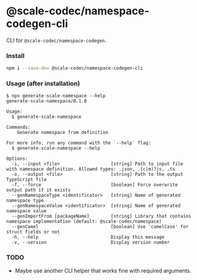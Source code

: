 # @scale-codec/namespace-codegen-cli

CLI for `@scale-codec/namespace-codegen`.

### Install

```sh
npm i --save-dev @scale-codec/namespace-codegen-cli
```

### Usage (after installation)

```
$ npx generate-scale-namespace --help
generate-scale-namespace/0.1.0

Usage:
  $ generate-scale-namespace

Commands:
    Generate namespace from definition

For more info, run any command with the `--help` flag:
  $ generate-scale-namespace --help

Options:
  -i, --input <file>                   [string] Path to input file with namespace definition. Allowed types: .json, .(c|m)?js, .ts
  -o, --output <file>                  [string] Path to the output TypeScript file
  -f, --force                          [boolean] Force overwrite output path if it exists
  --genNamespaceType <identificator>   [string] Name of generated namespace type
  --genNamespaceValue <identificator>  [string] Name of generated namespace value
  --genImportFrom [packageName]        [string] Library that contains namespace implementation (default: @scale-codec/namespace)
  --genCamel                           [boolean] Use 'camelCase' for struct fields or not
  -h, --help                           Display this message
  -v, --version                        Display version number
```

### TODO

-   Maybe use another CLI helper that works fine with required arguments.
